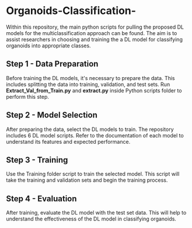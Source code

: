 # Organoids-Classification-

Within this repository, the main python scripts for pulling the proposed DL models for the multiclassification approach can be found. The aim is to assist researchers in choosing and training the a DL model for classifying organoids into appropriate classes.

## Step 1 - Data Preparation
Before training the DL models, it's necessary to prepare the data. This includes splitting the data into training, validation, and test sets. Run **Extract_Val_from_Train.py** and **extract.py** inside Python scripts folder to perform this step.

## Step 2 - Model Selection
After preparing the data, select the DL models to train. The repository includes 6 DL model scripts. Refer to the documentation of each model to understand its features and expected performance.

## Step 3 - Training
Use the Training folder script to train the selected model. This script will take the training and validation sets and begin the training process.

## Step 4 - Evaluation
After training, evaluate the DL model with the test set data. This will help to understand the effectiveness of the DL model in classifying organoids.

